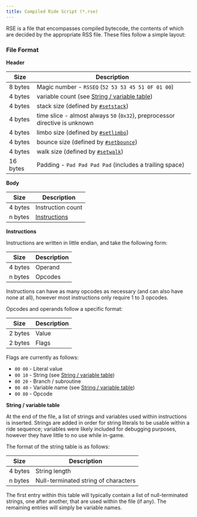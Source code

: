 ```yaml
---
title: Compiled Ride Script (*.rse)
---
```


RSE is a file that encompasses compiled bytecode, the contents of which are decided by the appropriate RSS file. These files follow a simple layout:

### File Format

**Header**

| Size     | Description                                                                 |
| -------- | --------------------------------------------------------------------------- |
| 8 bytes  | Magic number - `RSSEQ` (`52 53 53 45 51 0F 01 00`)                          |
| 4 bytes  | variable count (see [String / variable table](#string--variable-table))     |
| 4 bytes  | stack size (defined by [`#setstack`](#preprocessor-directives))             |
| 4 bytes  | time slice - almost always `50` (`0x32`), preprocessor directive is unknown |
| 4 bytes  | limbo size (defined by [`#setlimbo`](#preprocessor-directives))             |
| 4 bytes  | bounce size (defined by [`#setbounce`](#preprocessor-directives))           |
| 4 bytes  | walk size (defined by [`#setwalk`](#preprocessor-directives))               |
| 16 bytes | Padding - `Pad Pad Pad Pad` (includes a trailing space)                     |

**Body**

| Size    | Description                   |
| ------- | ----------------------------- |
| 4 bytes | Instruction count             |
| n bytes | [Instructions](#instructions) |

**Instructions**

Instructions are written in little endian, and take the following form:

| Size    | Description |
| ------- | ----------- |
| 4 bytes | Operand     |
| n bytes | Opcodes     |

Instructions can have as many opcodes as necessary (and can also have none at all), however most instructions only require 1 to 3 opcodes.

Opcodes and operands follow a specific format:

| Size    | Description |
| ------- | ----------- |
| 2 bytes | Value       |
| 2 bytes | Flags       |

Flags are currently as follows:

- `00 00` - Literal value
- `00 10` - String (see [String / variable table](#string--variable-table))
- `00 20` - Branch / subroutine
- `00 40` - Variable name (see [String / variable table](#string--variable-table))
- `00 80` - Opcode

**String / variable table**

At the end of the file, a list of strings and variables used within instructions is inserted. Strings are added in order for string literals to be usable within a ride sequence; variables were likely included for debugging purposes, however they have little to no use while in-game.

The format of the string table is as follows:


| Size    | Description                          |
| ------- | ------------------------------------ |
| 4 bytes | String length                        |
| n bytes | Null-terminated string of characters |

The first entry within this table will typically contain a list of null-terminated strings, one after another, that are used within the file (if any).  The remaining entries will simply be variable names.
